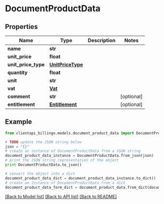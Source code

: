 # DocumentProductData


## Properties
Name | Type | Description | Notes
------------ | ------------- | ------------- | -------------
**name** | **str** |  | 
**unit_price** | **float** |  | 
**unit_price_type** | [**UnitPriceType**](UnitPriceType.md) |  | 
**quantity** | **float** |  | 
**unit** | **str** |  | 
**vat** | [**Vat**](Vat.md) |  | 
**comment** | **str** |  | [optional] 
**entitlement** | [**Entitlement**](Entitlement.md) |  | [optional] 

## Example

```python
from clientapi_billingo.models.document_product_data import DocumentProductData

# TODO update the JSON string below
json = "{}"
# create an instance of DocumentProductData from a JSON string
document_product_data_instance = DocumentProductData.from_json(json)
# print the JSON string representation of the object
print DocumentProductData.to_json()

# convert the object into a dict
document_product_data_dict = document_product_data_instance.to_dict()
# create an instance of DocumentProductData from a dict
document_product_data_form_dict = document_product_data.from_dict(document_product_data_dict)
```
[[Back to Model list]](../README.md#documentation-for-models) [[Back to API list]](../README.md#documentation-for-api-endpoints) [[Back to README]](../README.md)


